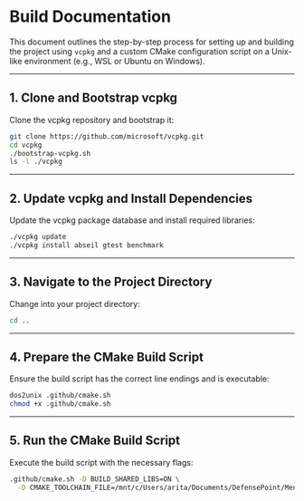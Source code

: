 # Build Documentation

This document outlines the step-by-step process for setting up and building the project using `vcpkg` and a custom CMake configuration script on a Unix-like environment (e.g., WSL or Ubuntu on Windows).

---

## 1. Clone and Bootstrap vcpkg

Clone the vcpkg repository and bootstrap it:

```bash
git clone https://github.com/microsoft/vcpkg.git
cd vcpkg
./bootstrap-vcpkg.sh
ls -l ./vcpkg
```

---

## 2. Update vcpkg and Install Dependencies

Update the vcpkg package database and install required libraries:

```bash
./vcpkg update
./vcpkg install abseil gtest benchmark
```

---

## 3. Navigate to the Project Directory

Change into your project directory:

```bash
cd ..
```

---

## 4. Prepare the CMake Build Script

Ensure the build script has the correct line endings and is executable:

```bash
dos2unix .github/cmake.sh
chmod +x .github/cmake.sh
```

---

## 5. Run the CMake Build Script

Execute the build script with the necessary flags:

```bash
.github/cmake.sh -D BUILD_SHARED_LIBS=ON \
  -D CMAKE_TOOLCHAIN_FILE=/mnt/c/Users/arita/Documents/DefensePoint/Mend/cpp/re2/vcpkg/scripts/buildsystems/vcpkg.cmake
```
